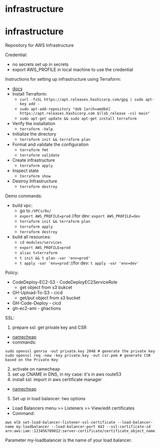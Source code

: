 # infrastructure
# infrastructure
Repository for AWS Infrastructure

Credential:
- no secrets set up in secrets
- export AWS_PROFILE in local machine to use the credential

Instructions for setting up infrastructure using Terraform:
- [docs](https://learn.hashicorp.com/collections/terraform/aws-get-started)
- Install Terraform:
  - `curl -fsSL https://apt.releases.hashicorp.com/gpg | sudo apt-key add -`
  - `sudo apt-add-repository "deb [arch=amd64] https://apt.releases.hashicorp.com $(lsb_release -cs) main"`
  - `sudo apt-get update && sudo apt-get install terraform`
- Verify the installation
  - `terraform -help`
- Initialize the directory
  - `terraform init && terraform plan`
- Format and validate the configuration
  - `terraform fmt`
  - `terraform validate`
- Create infrastructure
  - `terraform apply`
- Inspect state
  - `terraform show`
- Destroy Infrastructure
  - `terraform destroy`

Demo commands:
- build vpc:
  - go to `/VPCs/0x/`
  - `export AWS_PROFILE=prod` //for dev: `export AWS_PROFILE=dev`
  - `terraform init && terraform plan`
  - `terraform apply`
  - `terraform destroy`
- build all resources:
  - `cd modules/services`
  - `export AWS_PROFILE=prod`
  - `alias t=terraform`
  - `t init && t plan -var 'env=prod'`
  - `t apply -var 'env=prod'`//for dev: `t apply -var 'env=dev'`

Policy:
- CodeDeploy-EC2-S3 - CodeDeployEC2ServiceRole
  - get object from s3 bukcet
- GH-Upload-To-S3 - cicd
  - get/put object from s3 bucket
- GH-Code-Deploy - cicd
- gh-ec2-ami - ghactions

SSL:
1. prepare ssl: get private key and CSR
- [namecheap](https://www.namecheap.com/support/knowledgebase/article.aspx/9592/14/generating-a-csr-on-amazon-web-services-aws/)
- commands:
```
sudo openssl genrsa -out private.key 2048 # generate the private key
sudo openssl req -new -key private.key -out csr.pem # generate CSR based on the Private Key
```
2. activate on namecheap
3. set up CNAME in DNS, in my case: it's in aws route53
4. install ssl: import in aws certificate manager
- [namecheap](https://www.namecheap.com/support/knowledgebase/article.aspx/9593/33/installing-an-ssl-certificate-on-amazon-web-services-aws/)
5. Set up in load balancer: two options
- Load Balancers menu >> Listeners >> View/edit certificates
- Command:
```
aws elb set-load-balancer-listener-ssl-certificate --load-balancer-name my-loadbalancer --load-balancer-port 443 --ssl-certificate-id arn:aws:iam::123456789012:server-certificate/certificate_object_name
```
Parameter my-loadbalancer is the name of your load balancer.